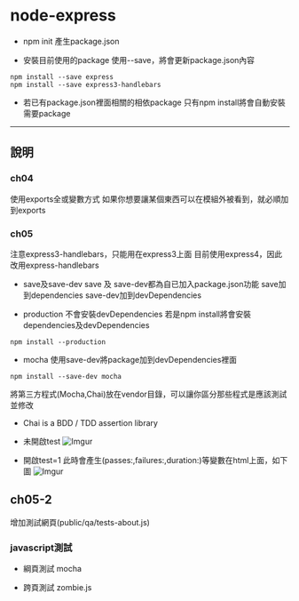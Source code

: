 # node-express

* npm init
產生package.json


* 安裝目前使用的package
使用--save，將會更新package.json內容
```
npm install --save express
npm install --save express3-handlebars
```

* 若已有package.json裡面相關的相依package
 只有npm install將會自動安裝需要package

-----

## 說明

### ch04
使用exports全或變數方式
如果你想要讓某個東西可以在模組外被看到，就必順加到exports

### ch05

注意express3-handlebars，只能用在express3上面
目前使用express4，因此改用express-handlebars


* save及save-dev
save 及 save-dev都為自已加入package.json功能
save加到dependencies
save-dev加到devDependencies

* production
不會安裝devDependencies
若是npm install將會安裝dependencies及devDependencies
```
npm install --production
```

* mocha
使用save-dev將package加到devDependencies裡面
```
npm install --save-dev mocha
```

將第三方程式(Mocha,Chai)放在vendor目錄，可以讓你區分那些程式是應該測試並修改
* Chai is a BDD / TDD assertion library

* 未開啟test
![Imgur](http://i.imgur.com/4aDuijH.png)

* 開啟test=1
此時會產生(passes:,failures:,duration:)等變數在html上面，如下圖
![Imgur](http://i.imgur.com/TYnfh6c.png)

## ch05-2
增加測試網頁(public/qa/tests-about.js)


### javascript測試

* 綱頁測試
  mocha

* 跨頁測試
  zombie.js

